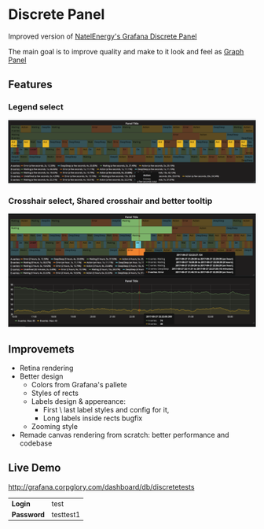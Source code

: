 # Discrete Panel

Improved version of [NatelEnergy's Grafana Discrete Panel](https://github.com/NatelEnergy/grafana-discrete-panel)

The main goal is to improve quality and make to it look and feel as [Graph Panel](http://docs.grafana.org/features/panels/graph/)

## Features

### Legend select

![Legend select dark](https://github.com/CorpGlory/grafana-discrete-panel/blob/master/src/screenshots/legend_select_dark.png)

### Crosshair select, Shared crosshair and better tooltip

![Crosshair select dark](https://github.com/CorpGlory/grafana-discrete-panel/blob/master/src/screenshots/crosshair_select_dark.png)

## Improvemets

* Retina rendering
* Better design
  * Colors from Grafana's pallete
  * Styles of rects
  * Labels design & appereance:
    * First \ last label styles and config for it, 
    * Long labels inside rects bugfix
  * Zooming style
* Remade canvas rendering from scratch: better performance and codebase

## Live Demo

http://grafana.corpglory.com/dashboard/db/discretetests

<table>
<tr>
  <td> 
    <b>Login</b> 
  </td>
  <td>test</td>
</tr>
<tr>
  <td>
    <b>Password</b>
  </td>
  <td>
    testtest1
  </td>
</tr>
</table>


